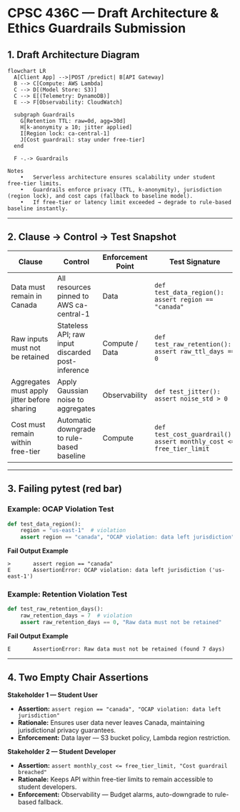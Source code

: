 # CPSC 436C — Draft Architecture & Ethics Guardrails Submission

## 1. Draft Architecture Diagram

```mermaid
flowchart LR
  A[Client App] -->|POST /predict| B[API Gateway]
  B --> C[Compute: AWS Lambda]
  C --> D[(Model Store: S3)]
  C --> E[(Telemetry: DynamoDB)]
  E --> F[Observability: CloudWatch]

  subgraph Guardrails
    G[Retention TTL: raw=0d, agg=30d]
    H[k-anonymity ≥ 10; jitter applied]
    I[Region lock: ca-central-1]
    J[Cost guardrail: stay under free-tier]
  end

  F -.-> Guardrails

Notes
	•	Serverless architecture ensures scalability under student free-tier limits.
	•	Guardrails enforce privacy (TTL, k-anonymity), jurisdiction (region lock), and cost caps (fallback to baseline model).
	•	If free-tier or latency limit exceeded → degrade to rule-based baseline instantly.
```

---

## 2. Clause → Control → Test Snapshot

| Clause                                      | Control                                           | Enforcement Point | Test Signature                                                      |
| ------------------------------------------- | ------------------------------------------------- | ----------------- | ------------------------------------------------------------------- |
| Data must remain in Canada                  | All resources pinned to AWS ca-central-1          | Data              | `def test_data_region(): assert region == "canada"`                 |
| Raw inputs must not be retained             | Stateless API; raw input discarded post-inference | Compute / Data    | `def test_raw_retention(): assert raw_ttl_days == 0`                |
| Aggregates must apply jitter before sharing | Apply Gaussian noise to aggregates                | Observability     | `def test_jitter(): assert noise_std > 0`                           |
| Cost must remain within free-tier           | Automatic downgrade to rule-based baseline        | Compute           | `def test_cost_guardrail(): assert monthly_cost <= free_tier_limit` |

---

## 3. Failing pytest (red bar)

### Example: OCAP Violation Test

```python
def test_data_region():
    region = "us-east-1"  # violation
    assert region == "canada", "OCAP violation: data left jurisdiction"
```

**Fail Output Example**

```
>       assert region == "canada"
E       AssertionError: OCAP violation: data left jurisdiction ('us-east-1')
```

### Example: Retention Violation Test

```python
def test_raw_retention_days():
    raw_retention_days = 7  # violation
    assert raw_retention_days == 0, "Raw data must not be retained"
```

**Fail Output Example**

```
E       AssertionError: Raw data must not be retained (found 7 days)
```

---

## 4. Two Empty Chair Assertions

**Stakeholder 1 — Student User**

- **Assertion:** `assert region == "canada", "OCAP violation: data left jurisdiction"`
- **Rationale:** Ensures user data never leaves Canada, maintaining jurisdictional privacy guarantees.
- **Enforcement:** Data layer — S3 bucket policy, Lambda region restriction.

**Stakeholder 2 — Student Developer**

- **Assertion:** `assert monthly_cost <= free_tier_limit, "Cost guardrail breached"`
- **Rationale:** Keeps API within free-tier limits to remain accessible to student developers.
- **Enforcement:** Observability — Budget alarms, auto-downgrade to rule-based fallback.
